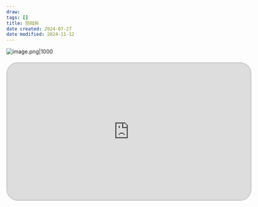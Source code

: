 ```yaml
---
draw:
tags: []
title: 防挡拆
date created: 2024-07-27
date modified: 2024-11-12
---
```


![image.png|1000](https://imagehosting4picgo.oss-cn-beijing.aliyuncs.com/imagehosting/fix-dir%2Fpicgo%2Fpicgo-clipboard-images%2F2024%2F07%2F27%2F16-11-24-e7dc39e747407330644ac49e01670616-20240727161122-741d88.png)

<iframe src="https://v3-web.douyinvod.com/3edc94e0f455f9fc799b05d6422cc887/66a4d84e/video/tos/cn/tos-cn-ve-15/ood0AfVzzEhMq4G7AufRCg9EBBNylkAIhJgqAd/?a=6383&ch=26&cr=3&dr=0&lr=all&cd=0%7C0%7C0%7C3&cv=1&br=1406&bt=1406&cs=0&ds=4&ft=pEaFx4hZffPdHK~2N12NvAq-antLjrKYSHI.RkaTx8WjljVhWL6&mime_type=video_mp4&qs=0&rc=NDNnNTY1OGloNWc0ZWdlaEBpMzRsdDk6ZjV5bzMzNGkzM0AwMi1fXmI0NjMxYGFgNl82YSNpcGptcjQwb29gLS1kLS9zcw%3D%3D&btag=c0000e00030000&cquery=100o_100w_100B_100H_100K&dy_q=1722067925&feature_id=46a7bb47b4fd1280f3d3825bf2b29388&l=202407271612050853EDFC5124A3999405" scrolling="no" border="0" frameborder="no" framespacing="0" allowfullscreen="true" style="border-radius: 30px; overflow: hidden; border: 3px solid #ccc; width: 640px; height: 360px; display: block; margin: 20px auto; aspect-ratio: 16 / 9;" ></iframe>
